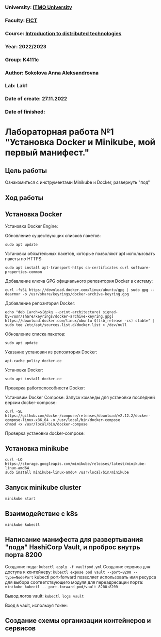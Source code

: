 ### University: [ITMO University](https://itmo.ru/ru/)
### Faculty: [FICT](https://fict.itmo.ru)
### Course: [Introduction to distributed technologies](https://github.com/itmo-ict-faculty/introduction-to-distributed-technologies)
### Year: 2022/2023
### Group: K4111c
### Author: Sokolova Anna Aleksandrovna
### Lab: Lab1
### Date of create: 27.11.2022
### Date of finished: 

# Лабораторная работа №1 "Установка Docker и Minikube, мой первый манифест."
## Цель работы
Ознакомиться с инструментами Minikube и Docker, развернуть "под"
## Ход работы
## Установка Docker
Установка Docker Engine:

Обновление существующих списков пакетов:

```
sudo apt update
```

Установка обязательных пакетов, которые позволяют apt использовать пакеты по HTTPS:

```sudo apt install apt-transport-https ca-certificates curl software-properties-common```

Добавление ключа GPG официального репозитория Docker в систему:

`curl -fsSL https://download.docker.com/linux/ubuntu/gpg | sudo gpg --dearmor -o /usr/share/keyrings/docker-archive-keyring.gpg`

Добавление репозитория Docker:

`echo "deb [arch=$(dpkg --print-architecture) signed-by=/usr/share/keyrings/docker-archive-keyring.gpg] https://download.docker.com/linux/ubuntu $(lsb_release -cs) stable" | sudo tee /etc/apt/sources.list.d/docker.list > /dev/null`

Обновление списка пакетов:

`sudo apt update`

Указание установки из репозитория Docker:

`apt-cache policy docker-ce`

Установка Docker:

`sudo apt install docker-ce`

Проверка работоспособности Docker:

Установим Docker Compose:
Запуск команды для установки последней версии docker-compose:
```
curl -SL https://github.com/docker/compose/releases/download/v2.12.2/docker-compose-linux-x86_64 -o /usr/local/bin/docker-compose
chmod +x /usr/local/bin/docker-compose
```
Проверка установки docker-compose:

## Установка  minikube 
```
curl -LO https://storage.googleapis.com/minikube/releases/latest/minikube-linux-amd64
sudo install minikube-linux-amd64 /usr/local/bin/minikube
```

## Запуск minikube cluster
`minikube start`

## Взаимодействие с k8s
`minikube kubectl`

## Написание манифеста для развертывания "пода" HashiCorp Vault, и проброс внутрь порта 8200

Создание пода:
`kubectl apply -f vaultpod.yml`
Создание сервиса для доступа к контейнеру:
`kubectl expose pod vault --port=8200 --type=NodePort`
kubectl port-forward позволяет использовать имя ресурса для выбора соответствующего модуля для переадресации порта:
`minikube kubectl -- port-forward pod/vault 8200:8200`

Вывод логов vault:
`kubectl logs vault`

Вход в vault, используя токен:

## Создание схемы организации контейнеров и сервисов




